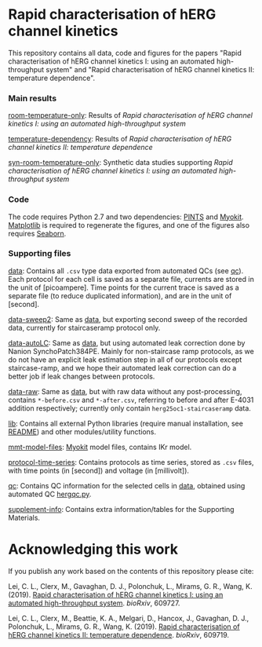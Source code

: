 # Rapid characterisation of hERG channel kinetics

This repository contains all data, code and figures for the papers "Rapid characterisation of hERG channel kinetics I: using an automated high-throughput system" and "Rapid characterisation of hERG channel kinetics II: temperature dependence".


### Main results

[room-temperature-only](./room-temperature-only): Results of *Rapid characterisation of hERG channel kinetics I: using an automated high-throughput system*

[temperature-dependency](./temperature-dependency): Results of *Rapid characterisation of hERG channel kinetics II: temperature dependence*

[syn-room-temperature-only](./syn-room-temperature-only): Synthetic data studies supporting *Rapid characterisation of hERG channel kinetics I: using an automated high-throughput system*


### Code

The code requires Python 2.7 and two dependencies: [PINTS](https://github.com/pints-team/pints) and [Myokit](http://myokit.org).
[Matplotlib](https://pypi.org/project/matplotlib/) is required to regenerate the figures, and one of the figures also requires [Seaborn](https://pypi.org/project/seaborn/).


### Supporting files

[data](./data): Contains all `.csv` type data exported from automated QCs (see [qc](./qc)). Each protocol for each cell is saved as a separate file, currents are stored in the unit of [picoampere]. Time points for the current trace is saved as a separate file (to reduce duplicated information), and are in the unit of [second].

[data-sweep2](./data-sweep2): Same as [data](./data), but exporting second sweep of the recorded data, currently for staircaseramp protocol only.

[data-autoLC](./data-autoLC): Same as [data](./data), but using automated leak correction done by Nanion SynchoPatch384PE. Mainly for non-staircase ramp protocols, as we do not have an explicit leak estimation step in all of our protocols except staircase-ramp, and we hope their automated leak correction can do a better job if leak changes between protocols.

[data-raw](./data-raw): Same as [data](./data), but with raw data without any post-processing, contains `*-before.csv` and `*-after.csv`, referring to before and after E-4031 addition respectively; currently only contain `herg25oc1-staircaseramp` data.

[lib](./lib): Contains all external Python libraries (require manual installation, see [README](./lib/README.md)) and other modules/utility functions.

[mmt-model-files](./mmt-model-files): [Myokit](http://myokit.org/) model files, contains IKr model.

[protocol-time-series](./protocol-time-series): Contains protocols as time series, stored as `.csv` files, with time points (in [second]) and voltage (in [millivolt]).

[qc](./qc): Contains QC information for the selected cells in [data](./data), obtained using automated QC [hergqc.py](./lib/hergqc.py).

[supplement-info](./supplement-info): Contains extra information/tables for the Supporting Materials.


# Acknowledging this work

If you publish any work based on the contents of this repository please cite:

Lei, C. L., Clerx, M., Gavaghan, D. J., Polonchuk, L., Mirams, G. R., Wang, K.
(2019).
[Rapid characterisation of hERG channel kinetics I: using an automated high-throughput system](https://doi.org/10.1101/609727).
_bioRxiv_, 609727.

Lei, C. L., Clerx, M., Beattie, K. A., Melgari, D., Hancox, J., Gavaghan, D. J., Polonchuk, L., Mirams, G. R., Wang, K.
(2019).
[Rapid characterisation of hERG channel kinetics II: temperature dependence](https://doi.org/10.1101/609719).
_bioRxiv_, 609719.
